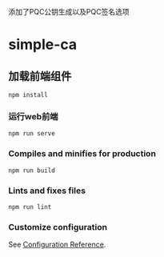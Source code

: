添加了PQC公钥生成以及PQC签名选项

# simple-ca

## 加载前端组件
```
npm install
```

### 运行web前端
```
npm run serve
```

### Compiles and minifies for production
```
npm run build
```

### Lints and fixes files
```
npm run lint
```

### Customize configuration
See [Configuration Reference](https://cli.vuejs.org/config/).
